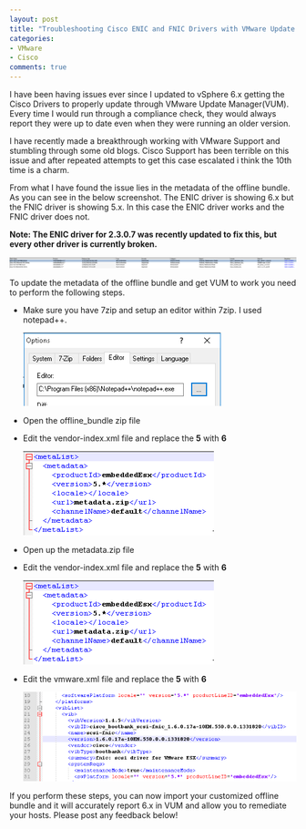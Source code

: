 ```yaml
---
layout: post
title: "Troubleshooting Cisco ENIC and FNIC Drivers with VMware Update Manager 6.x"
categories:
- VMware
- Cisco
comments: true
---
```

I have been having issues ever since I updated to vSphere 6.x getting the Cisco Drivers to properly update through VMware Update Manager(VUM). Every time I would run through a compliance check, they would always report they were up to date even when they were running an older version.

I have recently made a breakthrough working with VMware Support and stumbling through some old blogs. Cisco Support has been terrible on this issue and after repeated attempts to get this case escalated i think the 10th time is a charm.

From what I have found the issue lies in the metadata of the offline bundle. As you can see in the below screenshot. The ENIC driver is showing 6.x but the FNIC driver is showing 5.x. In this case the ENIC driver works and the FNIC driver does not.

**Note: The ENIC driver for 2.3.0.7 was recently updated to fix this, but every other driver is currently broken.**

![](/images/vummetadata.png)

To update the metadata of the offline bundle and get VUM to work you need to perform the following steps.


- Make sure you have 7zip and setup an editor within 7zip. I used notepad++.

  ![](/images/7zipeditor.png)

- Open the offline_bundle zip file
- Edit the vendor-index.xml file and replace the **5** with **6**

  ![](/images/vendorindexxml.png)

- Open up the metadata.zip file
- Edit the vendor-index.xml file and replace the **5** with **6**

  ![](/images/vendorindexxml.png)

- Edit the vmware.xml file and replace the **5** with **6**

  ![](/images/vmwarexml.png)

If you perform these steps, you can now import your customized offline bundle and it will accurately report 6.x in VUM and allow you to remediate your hosts. Please post any feedback below!
